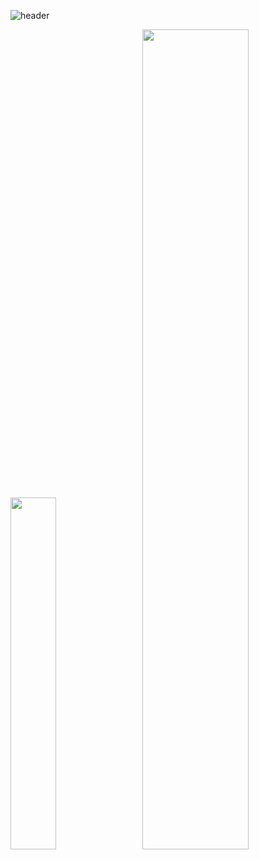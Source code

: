 ![header](https://capsule-render.vercel.app/api?type=soft&text=HI_THERE_NICE_TO_MEET_U&fontSize=20&fontColor=FFFFFF&fontAlign=83&fontAlignY=70&height=57&width=96%&color=0:78785a,100:262626&animation=fadeIn)


<div class='container'>
<img style="height: auto; width: 38%;" class="img" src="https://github-readme-stats.vercel.app/api/top-langs/?username=djLee77&theme=apprentice&langs_count=8&layout=compact" />
&nbsp;
&nbsp;
<img style="height: auto; width: 58%;" class="img" src="https://github-readme-stats.vercel.app/api?username=djLee77&show_icons=true&theme=apprentice" />

</div>


<!--
**djLee77/djLee77** is a ✨ _special_ ✨ repository because its `README.md` (this file) appears on your GitHub profile.

Here are some ideas to get you started:

- 🔭 I’m currently working on ...
- 🌱 I’m currently learning ...
- 👯 I’m looking to collaborate on ...
- 🤔 I’m looking for help with ...
- 💬 Ask me about ...
- 📫 How to reach me: ...
- 😄 Pronouns: ...
- ⚡ Fun fact: ...
-->

